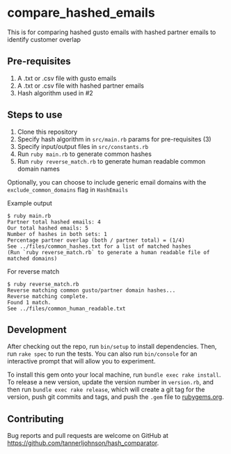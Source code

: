# compare_hashed_emails
This is for comparing hashed gusto emails with hashed partner emails to identify customer overlap

## Pre-requisites
1. A .txt or .csv file with gusto emails
2. A .txt or .csv file with hashed partner emails
3. Hash algorithm used in #2

## Steps to use
1. Clone this repository
2. Specify hash algorithm in `src/main.rb` params for pre-requisites (3)
3. Specify input/output files in `src/constants.rb`
4. Run `ruby main.rb` to generate common hashes
5. Run `ruby reverse_match.rb` to generate human readable common domain names

Optionally, you can choose to include generic email domains with the `exclude_common_domains` flag in `HashEmails`

Example output
```
$ ruby main.rb
Partner total hashed emails: 4
Our total hashed emails: 5
Number of hashes in both sets: 1
Percentage partner overlap (both / partner total) = (1/4)
See ../files/common_hashes.txt for a list of matched hashes
(Run `ruby reverse_match.rb` to generate a human readable file of matched domains)
```

For reverse match
```
$ ruby reverse_match.rb
Reverse matching common gusto/partner domain hashes...
Reverse matching complete.
Found 1 match.
See ../files/common_human_readable.txt
```
## Development

After checking out the repo, run `bin/setup` to install dependencies. Then, run `rake spec` to run the tests. You can also run `bin/console` for an interactive prompt that will allow you to experiment.

To install this gem onto your local machine, run `bundle exec rake install`. To release a new version, update the version number in `version.rb`, and then run `bundle exec rake release`, which will create a git tag for the version, push git commits and tags, and push the `.gem` file to [rubygems.org](https://rubygems.org).

## Contributing

Bug reports and pull requests are welcome on GitHub at https://github.com/tannerljohnson/hash_comparator.
